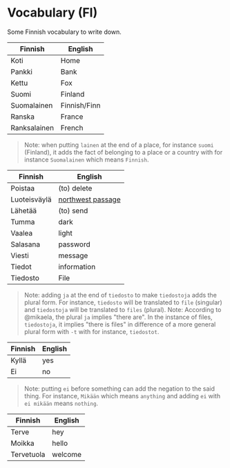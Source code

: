 # Vocabulary (FI)

Some Finnish vocabulary to write down.


| Finnish | English |
| ------- | ------- |
| Koti | Home |
| Pankki | Bank |
| Kettu | Fox |
| Suomi | Finland |
| Suomalainen | Finnish/Finn |
| Ranska | France |
| Ranksalainen | French |

> Note: when putting `lainen` at the end of a place, for instance `suomi` (Finland), it adds the fact of belonging to a place or a country with for instance `Suomalainen` which means `Finnish`.

| Finnish | English |
| ------- | ------- |
| Poistaa | (to) delete |
| Luoteisväylä | [northwest passage](https://fi.wikipedia.org/wiki/Luoteisv%C3%A4yl%C3%A4) |
| Lähetää | (to) send |
| Tumma | dark |
| Vaalea | light |
| Salasana | password |
| Viesti | message |
| Tiedot | information |
| Tiedosto | File |

> Note: adding `ja` at the end of `tiedosto` to make `tiedostoja` adds the plural form. For instance, `tiedosto` will be translated to `file` (singular) and `tiedostoja` will be translated to `files` (plural).
> Note: According to @mikaela, the plural `ja` implies "there are". In the instance of files, `tiedostoja`, it implies "there is files" in difference of a more general plural form with `-t` with for instance, `tiedostot`.

| Finnish | English |
| ------- | ------- |
| Kyllä | yes |
| Ei | no |

> Note: putting `ei` before something can add the negation to the said thing. For instance, `Mikään` which means `anything` and adding `ei` with `ei mikään` means `nothing`.

| Finnish | English |
| ------- | ------- |
| Terve | hey |
| Moikka | hello |
| Tervetuola | welcome |
